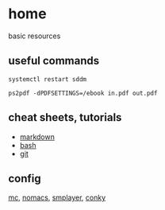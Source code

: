 # home

basic resources

## useful commands

`systemctl restart sddm`

`ps2pdf -dPDFSETTINGS=/ebook in.pdf out.pdf`

## cheat sheets, tutorials

- [markdown](https://www.markdownguide.org/cheat-sheet/)
- [bash](https://linuxconfig.org/bash-scripting-tutorial-for-beginners)
- [git](https://education.github.com/git-cheat-sheet-education.pdf)

## config

[mc](https://github.com/strugamano/home/tree/main/config/mc.tar.gz), [nomacs](https://github.com/strugamano/home/tree/main/config/nomacs.tar.gz), [smplayer](https://github.com/strugamano/home/tree/main/config/smplayer.tar.gz), [conky](https://github.com/strugamano/home/tree/main/config/conky.tar.gz)
